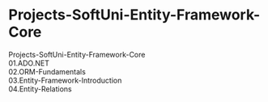 # Projects-SoftUni-Entity-Framework-Core
Projects-SoftUni-Entity-Framework-Core<br>
01.ADO.NET<br>
02.ORM-Fundamentals<br>
03.Entity-Framework-Introduction<br>
04.Entity-Relations<br>
<br>
